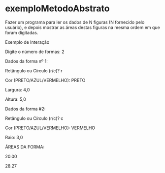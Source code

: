 # exemploMetodoAbstrato
Fazer um programa para ler os dados de N figuras (N fornecido pelo usuário), e depois mostrar as áreas destas figuras na mesma ordem em que foram digitadas.

Exemplo de Interação

Digite o número de formas: 2

Dados da forma nº 1:

Retângulo ou Círculo (r/c)? r

Cor (PRETO/AZUL/VERMELHO): PRETO

Largura: 4,0

Altura: 5,0


Dados da forma #2:

Retângulo ou Círculo (r/c)? c

Cor (PRETO/AZUL/VERMELHO): VERMELHO

Raio: 3,0

ÁREAS DA FORMA:

20.00

28.27
